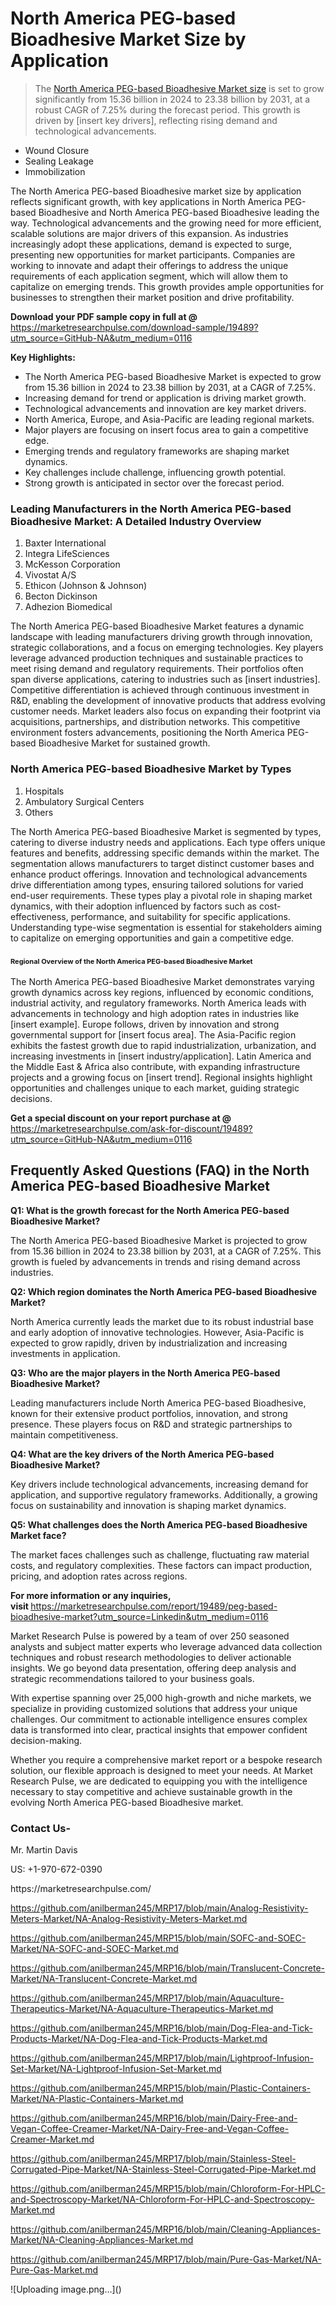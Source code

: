 <h1>North America PEG-based Bioadhesive Market&nbsp;Size by Application</h1><blockquote><p>The <a href="https://marketresearchpulse.com/download-sample/19489?utm_source=GitHub-NA&amp;utm_medium=0116">North America PEG-based Bioadhesive Market size</a> is set to grow significantly from 15.36 billion in 2024 to 23.38 billion by 2031, at a robust CAGR of 7.25% during the forecast period. This growth is driven by [insert key drivers], reflecting rising demand and technological advancements.</p></blockquote><ul><li>Wound Closure<li> Sealing Leakage<li> Immobilization</li></ul><p>The North America PEG-based Bioadhesive market size by application reflects significant growth, with key applications in North America PEG-based Bioadhesive and North America PEG-based Bioadhesive leading the way. Technological advancements and the growing need for more efficient, scalable solutions are major drivers of this expansion. As industries increasingly adopt these applications, demand is expected to surge, presenting new opportunities for market participants. Companies are working to innovate and adapt their offerings to address the unique requirements of each application segment, which will allow them to capitalize on emerging trends. This growth provides ample opportunities for businesses to strengthen their market position and drive profitability.</p><p><strong>Download your PDF sample copy in full at @ </strong><a href="https://marketresearchpulse.com/download-sample/19489?utm_source=GitHub-NA&amp;utm_medium=0116">https://marketresearchpulse.com/download-sample/19489?utm_source=GitHub-NA&amp;utm_medium=0116</a></p><p><strong>Key Highlights: </strong></p><ul><li>The North America PEG-based Bioadhesive Market is expected to grow from 15.36 billion in 2024 to 23.38 billion by 2031, at a CAGR of 7.25%.</li><li>Increasing demand for trend or application is driving market growth.</li><li>Technological advancements and innovation are key market drivers.</li><li>North America, Europe, and Asia-Pacific are leading regional markets.</li><li>Major players are focusing on insert focus area to gain a competitive edge.</li><li>Emerging trends and regulatory frameworks are shaping market dynamics.</li><li>Key challenges include challenge, influencing growth potential.</li><li>Strong growth is anticipated in sector over the forecast period.</li></ul><h3>Leading Manufacturers in the North America PEG-based Bioadhesive Market: A Detailed Industry Overview</h3><ol><li>Baxter International</li><li>Integra LifeSciences</li><li>McKesson Corporation</li><li>Vivostat A/S</li><li>Ethicon (Johnson & Johnson)</li><li>Becton Dickinson</li><li>Adhezion Biomedical</li></ol><div class="flex max-w-full flex-col flex-grow"><div class="min-h-8 text-message flex w-full flex-col items-end gap-2 whitespace-normal break-words [.text-message+&amp;]:mt-5" dir="auto" data-message-author-role="assistant" data-message-id="fd8432e4-4910-450d-b182-61b7bfb0a01f" data-message-model-slug="gpt-4o"><div class="flex w-full flex-col gap-1 empty:hidden first:pt-[3px]"><div class="markdown prose w-full break-words dark:prose-invert light"><p>The North America PEG-based Bioadhesive Market features a dynamic landscape with leading manufacturers driving growth through innovation, strategic collaborations, and a focus on emerging technologies. Key players leverage advanced production techniques and sustainable practices to meet rising demand and regulatory requirements. Their portfolios often span diverse applications, catering to industries such as [insert industries]. Competitive differentiation is achieved through continuous investment in R&amp;D, enabling the development of innovative products that address evolving customer needs. Market leaders also focus on expanding their footprint via acquisitions, partnerships, and distribution networks. This competitive environment fosters advancements, positioning the North America PEG-based Bioadhesive Market for sustained growth.</p></div></div></div></div><h3>North America PEG-based Bioadhesive Market by Types</h3><ol><li>Hospitals<li> Ambulatory Surgical Centers<li> Others</li></ol><div class="flex max-w-full flex-col flex-grow"><div class="min-h-8 text-message flex w-full flex-col items-end gap-2 whitespace-normal break-words [.text-message+&amp;]:mt-5" dir="auto" data-message-author-role="assistant" data-message-id="084470be-0bb7-4664-bddf-5156b4f41249" data-message-model-slug="gpt-4o-mini"><div class="flex w-full flex-col gap-1 empty:hidden first:pt-[3px]"><div class="markdown prose w-full break-words dark:prose-invert light"><p>The North America PEG-based Bioadhesive Market is segmented by types, catering to diverse industry needs and applications. Each type offers unique features and benefits, addressing specific demands within the market. The segmentation allows manufacturers to target distinct customer bases and enhance product offerings. Innovation and technological advancements drive differentiation among types, ensuring tailored solutions for varied end-user requirements. These types play a pivotal role in shaping market dynamics, with their adoption influenced by factors such as cost-effectiveness, performance, and suitability for specific applications. Understanding type-wise segmentation is essential for stakeholders aiming to capitalize on emerging opportunities and gain a competitive edge.</p></div></div></div></div><h3><span style="font-size: 11px;">Regional Overview of the North America PEG-based Bioadhesive Market</span></h3><div class="flex max-w-full flex-col flex-grow"><div class="min-h-8 text-message flex w-full flex-col items-end gap-2 whitespace-normal break-words [.text-message+&amp;]:mt-5" dir="auto" data-message-author-role="assistant" data-message-id="e9038762-ce64-4e30-91c9-9bd413514231" data-message-model-slug="gpt-4o-mini"><div class="flex w-full flex-col gap-1 empty:hidden first:pt-[3px]"><div class="markdown prose w-full break-words dark:prose-invert light"><p>The North America PEG-based Bioadhesive Market demonstrates varying growth dynamics across key regions, influenced by economic conditions, industrial activity, and regulatory frameworks. North America leads with advancements in technology and high adoption rates in industries like [insert example]. Europe follows, driven by innovation and strong governmental support for [insert focus area]. The Asia-Pacific region exhibits the fastest growth due to rapid industrialization, urbanization, and increasing investments in [insert industry/application]. Latin America and the Middle East &amp; Africa also contribute, with expanding infrastructure projects and a growing focus on [insert trend]. Regional insights highlight opportunities and challenges unique to each market, guiding strategic decisions.</p></div></div></div></div><p><strong>Get a special discount on your report purchase at @ </strong><a href="https://marketresearchpulse.com/ask-for-discount/19489?utm_source=GitHub-NA&amp;utm_medium=0116">https://marketresearchpulse.com/ask-for-discount/19489?utm_source=GitHub-NA&amp;utm_medium=0116</a></p><h2>Frequently Asked Questions (FAQ) in the North America PEG-based Bioadhesive Market</h2><p><strong>Q1: What is the growth forecast for the North America PEG-based Bioadhesive Market?</strong></p><p>The North America PEG-based Bioadhesive Market is projected to grow from 15.36 billion in 2024 to 23.38 billion by 2031, at a CAGR of 7.25%. This growth is fueled by advancements in trends and rising demand across industries.</p><p><strong>Q2: Which region dominates the North America PEG-based Bioadhesive Market?</strong></p><p>North America currently leads the market due to its robust industrial base and early adoption of innovative technologies. However, Asia-Pacific is expected to grow rapidly, driven by industrialization and increasing investments in application.</p><p><strong>Q3: Who are the major players in the North America PEG-based Bioadhesive Market?</strong></p><p>Leading manufacturers include North America PEG-based Bioadhesive, known for their extensive product portfolios, innovation, and strong presence. These players focus on R&amp;D and strategic partnerships to maintain competitiveness.</p><p><strong>Q4: What are the key drivers of the North America PEG-based Bioadhesive Market?</strong></p><p>Key drivers include technological advancements, increasing demand for application, and supportive regulatory frameworks. Additionally, a growing focus on sustainability and innovation is shaping market dynamics.</p><p><strong>Q5: What challenges does the North America PEG-based Bioadhesive Market face?</strong></p><p>The market faces challenges such as challenge, fluctuating raw material costs, and regulatory complexities. These factors can impact production, pricing, and adoption rates across regions.</p><p><strong>For more information or any inquiries, visit&nbsp;</strong><a href="https://marketresearchpulse.com/report/19489/peg-based-bioadhesive-market?utm_source=Linkedin&utm_medium=0116">https://marketresearchpulse.com/report/19489/peg-based-bioadhesive-market?utm_source=Linkedin&utm_medium=0116</a></p><p>Market Research Pulse is powered by a team of over 250 seasoned analysts and subject matter experts who leverage advanced data collection techniques and robust research methodologies to deliver actionable insights. We go beyond data presentation, offering deep analysis and strategic recommendations tailored to your business goals.</p><p>With expertise spanning over 25,000 high-growth and niche markets, we specialize in providing customized solutions that address your unique challenges. Our commitment to actionable intelligence ensures complex data is transformed into clear, practical insights that empower confident decision-making.</p><p>Whether you require a comprehensive market report or a bespoke research solution, our flexible approach is designed to meet your needs. At Market Research Pulse, we are dedicated to equipping you with the intelligence necessary to stay competitive and achieve sustainable growth in the evolving North America PEG-based Bioadhesive market.</p><h3><strong>Contact Us-</strong></h3><p>Mr. Martin Davis</p><p>US: +1-970-672-0390</p><p>https://marketresearchpulse.com/</p><p><a href="https://github.com/anilberman245/MRP17/blob/main/Analog-Resistivity-Meters-Market/NA-Analog-Resistivity-Meters-Market.md">https://github.com/anilberman245/MRP17/blob/main/Analog-Resistivity-Meters-Market/NA-Analog-Resistivity-Meters-Market.md</a></p><p><a href="https://github.com/anilberman245/MRP15/blob/main/SOFC-and-SOEC-Market/NA-SOFC-and-SOEC-Market.md">https://github.com/anilberman245/MRP15/blob/main/SOFC-and-SOEC-Market/NA-SOFC-and-SOEC-Market.md</a></p><p><a href="https://github.com/anilberman245/MRP16/blob/main/Translucent-Concrete-Market/NA-Translucent-Concrete-Market.md">https://github.com/anilberman245/MRP16/blob/main/Translucent-Concrete-Market/NA-Translucent-Concrete-Market.md</a></p><p><a href="https://github.com/anilberman245/MRP17/blob/main/Aquaculture-Therapeutics-Market/NA-Aquaculture-Therapeutics-Market.md">https://github.com/anilberman245/MRP17/blob/main/Aquaculture-Therapeutics-Market/NA-Aquaculture-Therapeutics-Market.md</a></p><p><a href="https://github.com/anilberman245/MRP16/blob/main/Dog-Flea-and-Tick-Products-Market/NA-Dog-Flea-and-Tick-Products-Market.md">https://github.com/anilberman245/MRP16/blob/main/Dog-Flea-and-Tick-Products-Market/NA-Dog-Flea-and-Tick-Products-Market.md</a></p><p><a href="https://github.com/anilberman245/MRP17/blob/main/Lightproof-Infusion-Set-Market/NA-Lightproof-Infusion-Set-Market.md">https://github.com/anilberman245/MRP17/blob/main/Lightproof-Infusion-Set-Market/NA-Lightproof-Infusion-Set-Market.md</a></p><p><a href="https://github.com/anilberman245/MRP15/blob/main/Plastic-Containers-Market/NA-Plastic-Containers-Market.md">https://github.com/anilberman245/MRP15/blob/main/Plastic-Containers-Market/NA-Plastic-Containers-Market.md</a></p><p><a href="https://github.com/anilberman245/MRP16/blob/main/Dairy-Free-and-Vegan-Coffee-Creamer-Market/NA-Dairy-Free-and-Vegan-Coffee-Creamer-Market.md">https://github.com/anilberman245/MRP16/blob/main/Dairy-Free-and-Vegan-Coffee-Creamer-Market/NA-Dairy-Free-and-Vegan-Coffee-Creamer-Market.md</a></p><p><a href="https://github.com/anilberman245/MRP17/blob/main/Stainless-Steel-Corrugated-Pipe-Market/NA-Stainless-Steel-Corrugated-Pipe-Market.md">https://github.com/anilberman245/MRP17/blob/main/Stainless-Steel-Corrugated-Pipe-Market/NA-Stainless-Steel-Corrugated-Pipe-Market.md</a></p><p><a href="https://github.com/anilberman245/MRP15/blob/main/Chloroform-For-HPLC-and-Spectroscopy-Market/NA-Chloroform-For-HPLC-and-Spectroscopy-Market.md">https://github.com/anilberman245/MRP15/blob/main/Chloroform-For-HPLC-and-Spectroscopy-Market/NA-Chloroform-For-HPLC-and-Spectroscopy-Market.md</a></p><p><a href="https://github.com/anilberman245/MRP16/blob/main/Cleaning-Appliances-Market/NA-Cleaning-Appliances-Market.md">https://github.com/anilberman245/MRP16/blob/main/Cleaning-Appliances-Market/NA-Cleaning-Appliances-Market.md</a></p><p><a href="https://github.com/anilberman245/MRP17/blob/main/Pure-Gas-Market/NA-Pure-Gas-Market.md">https://github.com/anilberman245/MRP17/blob/main/Pure-Gas-Market/NA-Pure-Gas-Market.md</a></p>
![Uploading image.png…]()
